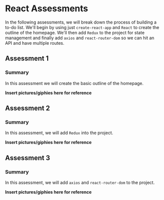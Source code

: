 # React Assessments

In the following assessments, we will break down the process of building a to-do list. We'll begin by using just `create-react-app` and `React` to create the outline of the homepage. We'll then add `Redux` to the project for state management and finally add `axios` and `react-router-dom` so we can hit an API and have multiple routes.

## Assessment 1

### Summary

In this assessment we will create the basic outline of the homepage.

<b> Insert pictures/giphies here for reference </b>

## Assessment 2

### Summary

In this assessment, we will add `Redux` into the project.

<b> Insert pictures/giphies here for reference </b>

## Assessment 3

### Summary

In this assessment, we will add `axios` and `react-router-dom` to the project.

<b> Insert pictures/giphies here for reference </b>